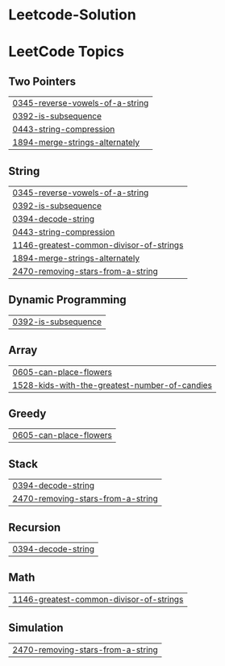 # Leetcode-Solution
<!---LeetCode Topics Start-->
# LeetCode Topics
## Two Pointers
|  |
| ------- |
| [0345-reverse-vowels-of-a-string](https://github.com/Nensi1311/Leetcode-Solution/tree/master/0345-reverse-vowels-of-a-string) |
| [0392-is-subsequence](https://github.com/Nensi1311/Leetcode-Solution/tree/master/0392-is-subsequence) |
| [0443-string-compression](https://github.com/Nensi1311/Leetcode-Solution/tree/master/0443-string-compression) |
| [1894-merge-strings-alternately](https://github.com/Nensi1311/Leetcode-Solution/tree/master/1894-merge-strings-alternately) |
## String
|  |
| ------- |
| [0345-reverse-vowels-of-a-string](https://github.com/Nensi1311/Leetcode-Solution/tree/master/0345-reverse-vowels-of-a-string) |
| [0392-is-subsequence](https://github.com/Nensi1311/Leetcode-Solution/tree/master/0392-is-subsequence) |
| [0394-decode-string](https://github.com/Nensi1311/Leetcode-Solution/tree/master/0394-decode-string) |
| [0443-string-compression](https://github.com/Nensi1311/Leetcode-Solution/tree/master/0443-string-compression) |
| [1146-greatest-common-divisor-of-strings](https://github.com/Nensi1311/Leetcode-Solution/tree/master/1146-greatest-common-divisor-of-strings) |
| [1894-merge-strings-alternately](https://github.com/Nensi1311/Leetcode-Solution/tree/master/1894-merge-strings-alternately) |
| [2470-removing-stars-from-a-string](https://github.com/Nensi1311/Leetcode-Solution/tree/master/2470-removing-stars-from-a-string) |
## Dynamic Programming
|  |
| ------- |
| [0392-is-subsequence](https://github.com/Nensi1311/Leetcode-Solution/tree/master/0392-is-subsequence) |
## Array
|  |
| ------- |
| [0605-can-place-flowers](https://github.com/Nensi1311/Leetcode-Solution/tree/master/0605-can-place-flowers) |
| [1528-kids-with-the-greatest-number-of-candies](https://github.com/Nensi1311/Leetcode-Solution/tree/master/1528-kids-with-the-greatest-number-of-candies) |
## Greedy
|  |
| ------- |
| [0605-can-place-flowers](https://github.com/Nensi1311/Leetcode-Solution/tree/master/0605-can-place-flowers) |
## Stack
|  |
| ------- |
| [0394-decode-string](https://github.com/Nensi1311/Leetcode-Solution/tree/master/0394-decode-string) |
| [2470-removing-stars-from-a-string](https://github.com/Nensi1311/Leetcode-Solution/tree/master/2470-removing-stars-from-a-string) |
## Recursion
|  |
| ------- |
| [0394-decode-string](https://github.com/Nensi1311/Leetcode-Solution/tree/master/0394-decode-string) |
## Math
|  |
| ------- |
| [1146-greatest-common-divisor-of-strings](https://github.com/Nensi1311/Leetcode-Solution/tree/master/1146-greatest-common-divisor-of-strings) |
## Simulation
|  |
| ------- |
| [2470-removing-stars-from-a-string](https://github.com/Nensi1311/Leetcode-Solution/tree/master/2470-removing-stars-from-a-string) |
<!---LeetCode Topics End-->